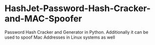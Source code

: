 # HashJet-Password-Hash-Cracker-and-MAC-Spoofer
Password Hash Cracker and Generator in Python. Additionally it can be used to spoof Mac Addresses in Linux systems as well
